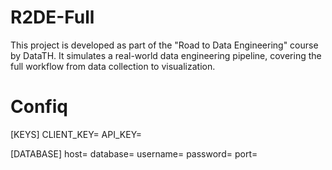 # R2DE-Full
This project is developed as part of the "Road to Data Engineering" course by DataTH. It simulates a real-world data engineering pipeline, covering the full workflow from data collection to visualization.

# Confiq
[KEYS]
CLIENT_KEY=<YOUR CLIENT KEY>
API_KEY=<YOUR API KEY>


[DATABASE]
host=<HOST NAME>
database=<DB NAME>
username=<USER NAME>
password=<PASSWORD>
port=<PORT>
